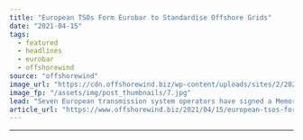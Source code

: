 ```yaml
---
title: "European TSOs Form Eurobar to Standardise Offshore Grids"
date: "2021-04-15"
tags: 
  - featured
  - headlines
  - eurobar
  - offshorewind
source: "offshorewind"
image_url: "https://cdn.offshorewind.biz/wp-content/uploads/sites/2/2021/04/15085503/European-TSOs-Form-Eurobar-to-Standardise-Offshore-Grids.jpg"
image_fp: "/assets/img/post_thumbnails/7.jpg"
lead: "Seven European transmission system operators have signed a Memorandum of Understanding for the launch"
article_url: "https://www.offshorewind.biz/2021/04/15/european-tsos-form-eurobar-to-standardise-offshore-grids/"
---
```


---
